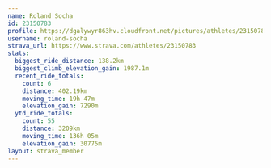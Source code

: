 ```yaml
---
name: Roland Socha
id: 23150783
profile: https://dgalywyr863hv.cloudfront.net/pictures/athletes/23150783/14745672/4/large.jpg
username: roland-socha
strava_url: https://www.strava.com/athletes/23150783
stats:
  biggest_ride_distance: 138.2km
  biggest_climb_elevation_gain: 1987.1m
  recent_ride_totals:
    count: 6
    distance: 402.19km
    moving_time: 19h 47m
    elevation_gain: 7290m
  ytd_ride_totals:
    count: 55
    distance: 3209km
    moving_time: 136h 05m
    elevation_gain: 30775m
layout: strava_member
--- 
```

